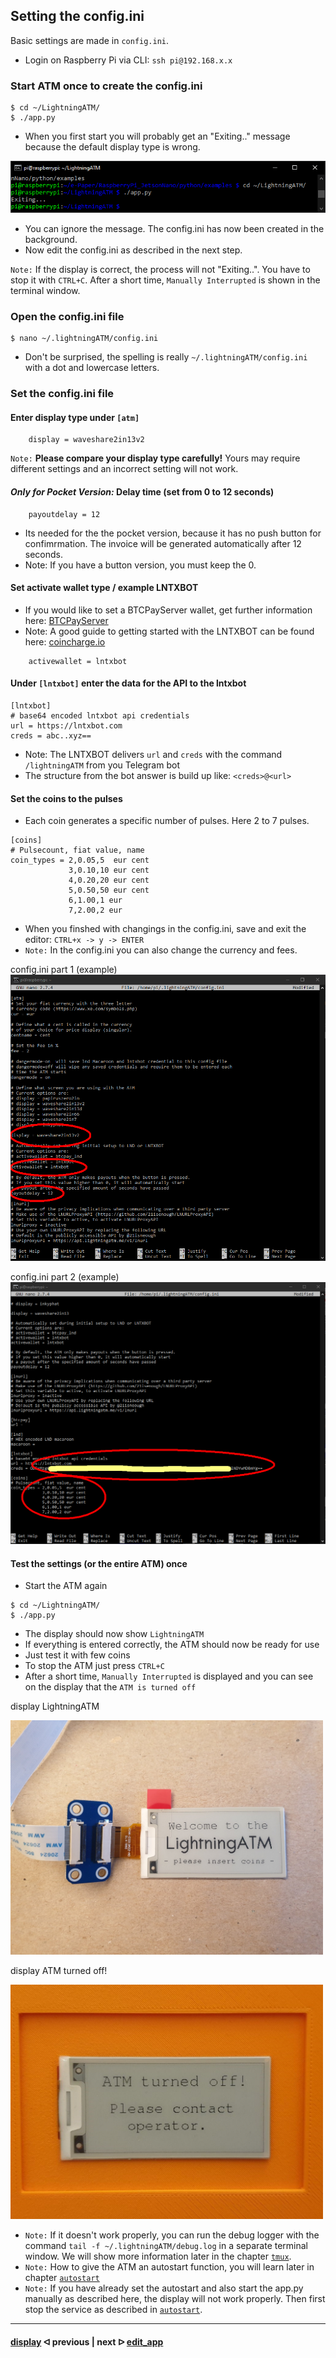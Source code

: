 ##  Setting the config.ini

Basic settings are made in `config.ini`. 

- Login on Raspberry Pi via CLI: `ssh pi@192.168.x.x`

### Start ATM once to create the config.ini

```
$ cd ~/LightningATM/
$ ./app.py
```

- When you first start you will probably get an "Exiting.." message because the default display type is wrong. 

<img src="../pictures/edit_config_first_call_exiting.png" width="600">

- You can ignore the message. The config.ini has now been created in the background.
- Now edit the config.ini as described in the next step.

`Note:` If the display is correct, the process will not "Exiting..". You have to stop it with `CTRL+C`. After a short time, `Manually Interrupted` is shown in the terminal window.

### Open the config.ini file

```
$ nano ~/.lightningATM/config.ini
```

- Don't be surprised, the spelling is really `~/.lightningATM/config.ini` with a dot and lowercase letters.

### Set the config.ini file

#### Enter display type under `[atm]`

```
	display = waveshare2in13v2
```
`Note:` **Please compare your display type carefully!** Yours may require different settings and an incorrect setting will not work.

#### *Only for Pocket Version:* Delay time (set from 0 to 12 seconds)

```
	payoutdelay = 12 
```

- Its needed for the the pocket version, because it has no push button for confimrmation. The invoice will be generated automatically after 12 seconds.
- Note: If you have a button version, you must keep the 0.

#### Set activate wallet type / example LNTXBOT

- If you would like to set a BTCPayServer wallet, get further information here: [BTCPayServer](https://docs.lightningatm.me/lightningatm-setup/wallet-setup/lnd_btcpay)
- Note: A good guide to getting started with the LNTXBOT can be found here: [coincharge.io](https://coincharge.io/en/lntxbot-telegram-lightning-wallet/)

```
	activewallet = lntxbot
```

#### Under `[lntxbot]` enter the data for the API to the lntxbot

```
[lntxbot]
# base64 encoded lntxbot api credentials
url = https://lntxbot.com
creds = abc..xyz==
```
  
- Note: The LNTXBOT delivers `url` and `creds` with the command `/lightningATM` from you Telegram bot
- The structure from the bot answer is build up like: `<creds>@<url>`

#### Set the coins to the pulses

- Each coin generates a specific number of pulses. Here 2 to 7 pulses.

```
[coins]
# Pulsecount, fiat value, name
coin_types = 2,0.05,5  eur cent
             3,0.10,10 eur cent
             4,0.20,20 eur cent
             5,0.50,50 eur cent
             6,1.00,1 eur
             7,2.00,2 eur
```

- When you finshed with changings in the config.ini, save and exit the editor: `CTRL+x -> y -> ENTER`
- `Note:` In the config.ini you can also change the currency and fees.

config.ini part 1 (example)
![config.ini part 1](../pictures/edit_config_terminal_1.png)

config.ini part 2 (example)
![config.ini part 2](../pictures/edit_config_terminal_2.png)

#### Test the settings (or the entire ATM) once

- Start the ATM again

```
$ cd ~/LightningATM/
$ ./app.py
```

- The display should now show `LightningATM`
- If everything is entered correctly, the ATM should now be ready for use
- Just test it with few coins
- To stop the ATM just press `CTRL+C`
- After a short time, `Manually Interrupted` is displayed and you can see on the display that the `ATM is turned off`

display LightningATM

<img src="../pictures/edit_config_display_ATM_on.jpg" width="500">

display ATM turned off!

<img src="../pictures/edit_config_display_ATM_off.jpg" width="500">

- `Note:` If it doesn't work properly, you can run the debug logger with the command `tail -f ~/.lightningATM/debug.log` in a separate terminal window. We will show more information later in the chapter [`tmux`](/docs/guide/tmux_monitoring.md).
- `Note:` How to give the ATM an autostart function, you will learn later in chapter [`autostart`](/docs/guide/autostart.md)
- `Note:` If you have already set the autostart and also start the app.py manually as described here, the display will not work properly. Then first stop the service as described in [`autostart`](/docs/guide/autostart.md).

---

#### [display](/docs/guide/display.md)  ᐊ  previous | next  ᐅ  [edit_app](/docs/guide/edit_app.md)








